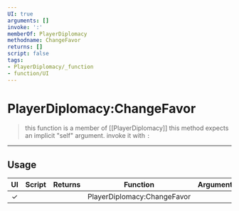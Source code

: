 ```yaml
---
UI: true
arguments: []
invoke: ':'
memberOf: PlayerDiplomacy
methodname: ChangeFavor
returns: []
script: false
tags:
- PlayerDiplomacy/_function
- function/UI
---
```

# PlayerDiplomacy:ChangeFavor
> this function is a member of [[PlayerDiplomacy]]
> this method expects an implicit "self" argument. invoke it with `:`
-----
## Usage
|  UI | Script | Returns | Function | Arguments |
|:---:|:------:|-------:|:--------:|:---------|
|✓| ||PlayerDiplomacy:ChangeFavor||
